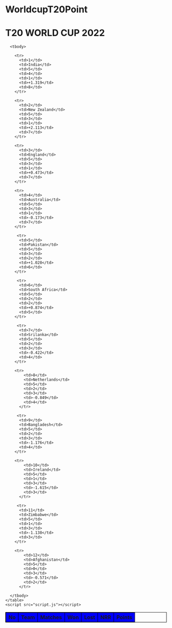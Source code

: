 # WorldcupT20Point
<!DOCTYPE html>
<html lang="en">
  <head>
    <meta charset="UTF-8" />
    <meta http-equiv="X-UA-Compatible" content="IE=edge" />
    <meta name="viewport" content="width=device-width, initial-scale=1.0" />
    <link rel="stylesheet" href="style.css" />
    <title>worldcupt20</title>

<style>
  th{
    border: 1px solid black;
    background-color: blue;
  }
  td{
    border: 1px solid black;
    background-color: yellow;
  }
</style>
 
  </head>
  <body>
    <h1 class="title">T20 WORLD CUP 2022</h1>
    <table style="border: 1px solid black ;">
      <thead>
        <tr>
          <th scope="col">No</th>
          <th scope="col">Team</th>
          <th scope="col">Matches</th>
          <th scope="col">Won</th>
          <th scope="col">Lost</th>
          <th scope="col">NRR</th>
          <th scope="col">Points</th>
        </tr>
      </thead>

      <tbody>

        <tr>
          <td>1</td>
          <td>India</td>
          <td>5</td>
          <td>4</td>
          <td>1</td>
          <td>+1.319</td>
          <td>8</td>
        </tr>

        <tr>
          <td>2</td>
          <td>New Zealand</td>
          <td>5</td>
          <td>3</td>
          <td>1</td>
          <td>+2.113</td>
          <td>7</td>
        </tr>

        <tr>
          <td>3</td>
          <td>England</td>
          <td>5</td>
          <td>3</td>
          <td>1</td>
          <td>+0.473</td>
          <td>7</td>
        </tr>

        <tr>
          <td>4</td>
          <td>Australia</td>
          <td>5</td>
          <td>3</td>
          <td>1</td>
          <td>-0.173</td>
          <td>7</td>
        </tr>

         <tr>
          <td>5</td>
          <td>Pakistan</td>
          <td>5</td>
          <td>3</td>
          <td>2</td>
          <td>+1.028</td>
          <td>6</td>
        </tr>

         <tr>
          <td>6</td>
          <td>South Africa</td>
          <td>5</td>
          <td>2</td>
          <td>2</td>
          <td>+0.874</td>
          <td>5</td> 
        </tr>

         <tr>
          <td>7</td>
          <td>Srilanka</td>
          <td>5</td>
          <td>2</td>
          <td>3</td>
          <td>-0.422</td>
          <td>4</td> 
        </tr>

        <tr>
            <td>8</td>
            <td>Netherlands</td>
            <td>5</td>
            <td>2</td>
            <td>3</td>
            <td>-0.849</td>
            <td>4</td>
          </tr>

         <tr>
          <td>9</td>
          <td>Bangladesh</td>
          <td>5</td>
          <td>2</td>
          <td>3</td>
          <td>-1.176</td>
          <td>4</td>
        </tr>

        <tr>
            <td>10</td>
            <td>Ireland</td>
            <td>5</td>
            <td>1</td>
            <td>3</td>
            <td>-1.615</td>
            <td>3</td>
          </tr>

         <tr>
          <td>11</td>
          <td>Zimbabwe</td>
          <td>5</td>
          <td>1</td>
          <td>3</td>
          <td>-1.138</td>
          <td>3</td>
        </tr>

        <tr>
            <td>12</td>
            <td>Afghanistan</td>
            <td>5</td>
            <td>0</td>
            <td>3</td>
            <td>-0.571</td>
            <td>2</td>
          </tr>

      </tbody>
    </table>
    <script src="script.js"></script>
  </body>
</html>
